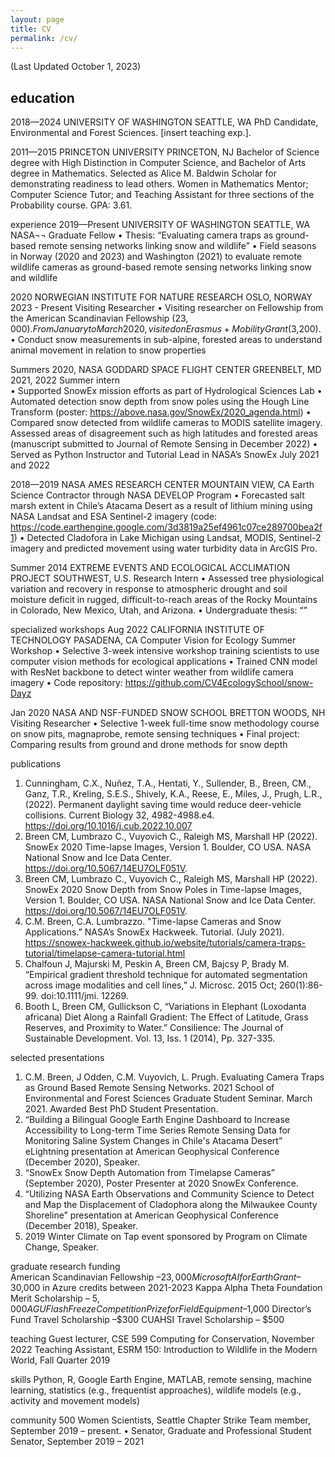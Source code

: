 ```yaml
---
layout: page
title: CV
permalink: /cv/
---
```


(Last Updated October 1, 2023)

## education
2018—2024 	UNIVERSITY OF WASHINGTON 	SEATTLE, WA
	PhD Candidate, Environmental and Forest Sciences. [insert teaching exp.]. 

2011—2015	PRINCETON UNIVERSITY	PRINCETON, NJ
	Bachelor of Science degree with High Distinction in Computer Science, and Bachelor of Arts degree in Mathematics.   Selected as Alice M. Baldwin Scholar for demonstrating readiness to lead others. Women in Mathematics Mentor; Computer Science Tutor; and Teaching Assistant for three sections of the Probability course. GPA: 3.61.

experience
2019—Present   UNIVERSITY OF WASHINGTON	SEATTLE, WA
	NASA¬¬ Graduate Fellow
•	Thesis: “Evaluating camera traps as ground-based remote sensing networks linking snow and wildlife” 
•	Field seasons in Norway (2020 and 2023) and Washington (2021) to evaluate remote wildlife cameras as ground-based remote sensing networks linking snow and wildlife
	
2020	NORWEGIAN INSTITUTE FOR NATURE RESEARCH	OSLO, NORWAY
2023 - Present	Visiting Researcher 
•	Visiting researcher on Fellowship from the American Scandinavian Fellowship ($23,000). From January to March 2020, visited on Erasmus+ Mobility Grant ($3,200). 
•	Conduct snow measurements in sub-alpine, forested areas to understand animal movement in relation to snow properties

Summers 2020,	NASA GODDARD SPACE FLIGHT CENTER	GREENBELT, MD
2021, 2022	Summer intern  
•	Supported SnowEx mission efforts as part of Hydrological Sciences Lab 
•	Automated detection snow depth from snow poles using the Hough Line Transform (poster: https://above.nasa.gov/SnowEx/2020_agenda.html)
•	Compared snow detected from wildlife cameras to MODIS satellite imagery. Assessed areas of disagreement such as high latitudes and forested areas (manuscript submitted to Journal of Remote Sensing in December 2022)
•	Served as Python Instructor and Tutorial Lead in NASA’s SnowEx July 2021 and 2022
 
2018—2019	NASA AMES RESEARCH CENTER	MOUNTAIN VIEW, CA
	Earth Science Contractor through NASA DEVELOP Program
•	Forecasted salt marsh extent in Chile’s Atacama Desert as a result of lithium mining using NASA Landsat and ESA Sentinel-2 imagery (code: https://code.earthengine.google.com/3d3819a25ef4961c07ce289700bea2f1)
•	Detected Cladofora in Lake Michigan using Landsat, MODIS, Sentinel-2 imagery and predicted movement using water turbidity data in ArcGIS Pro.

Summer 2014	EXTREME EVENTS AND ECOLOGICAL ACCLIMATION PROJECT	SOUTHWEST, U.S.
	Research Intern
•	Assessed tree physiological variation and recovery in response to atmospheric drought and soil moisture deficit in rugged, difficult-to-reach areas of the Rocky Mountains in Colorado, New Mexico, Utah, and Arizona.
•	Undergraduate thesis: “”

specialized workshops
Aug 2022      CALIFORNIA INSTITUTE OF TECHNOLOGY	PASADENA, CA
	Computer Vision for Ecology Summer Workshop
•	Selective 3-week intensive workshop training scientists to use computer vision methods for ecological applications
•	Trained CNN model with ResNet backbone to detect winter weather from wildlife camera imagery 
•	Code repository: https://github.com/CV4EcologySchool/snow-Dayz

Jan 2020	NASA AND NSF-FUNDED SNOW SCHOOL	BRETTON WOODS, NH
	Visiting Researcher 
•	Selective 1-week full-time snow methodology course on snow pits, magnaprobe, remote sensing techniques
•	Final project: Comparing results from ground and drone methods for snow depth

publications	
1.	Cunningham, C.X., Nuñez, T.A., Hentati, Y., Sullender, B., Breen, CM., Ganz, T.R., Kreling, S.E.S., Shively, K.A., Reese, E., Miles, J., Prugh, L.R., (2022). Permanent daylight saving time would reduce deer-vehicle collisions. Current Biology 32, 4982-4988.e4. https://doi.org/10.1016/j.cub.2022.10.007
2.	Breen CM, Lumbrazo C., Vuyovich C., Raleigh MS, Marshall HP (2022). SnowEx 2020 Time-lapse Images, Version 1. Boulder, CO USA. NASA National Snow and Ice Data Center. https://doi.org/10.5067/14EU7OLF051V.
3.	Breen CM, Lumbrazo C., Vuyovich C., Raleigh MS, Marshall HP (2022). SnowEx 2020 Snow Depth from Snow Poles in Time-lapse Images, Version 1. Boulder, CO USA. NASA National Snow and Ice Data Center. https://doi.org/10.5067/14EU7OLF051V.
4.	C.M. Breen, C.A. Lumbrazzo. "Time-lapse Cameras and Snow Applications.” NASA’s SnowEx Hackweek. Tutorial. (July 2021). https://snowex-hackweek.github.io/website/tutorials/camera-traps-tutorial/timelapse-camera-tutorial.html
5.	Chalfoun J, Majurski M, Peskin A, Breen CM, Bajcsy P, Brady M. “Empirical gradient threshold technique for automated segmentation across image modalities and cell lines,” J. Microsc. 2015 Oct; 260(1):86-99. doi:10.1111/jmi. 12269.
6.	Booth L, Breen CM, Gullickson C, “Variations in Elephant (Loxodanta africana) Diet Along a Rainfall Gradient: The Effect of Latitude, Grass Reserves, and Proximity to Water.” Consilience: The Journal of Sustainable Development. Vol. 13, Iss. 1 (2014), Pp. 327-335.

selected presentations	
1.	C.M. Breen, J Odden, C.M. Vuyovich, L. Prugh. Evaluating Camera Traps as Ground Based Remote Sensing Networks. 2021 School of Environmental and Forest Sciences Graduate Student Seminar. March 2021.  Awarded Best PhD Student Presentation.
2.	“Building a Bilingual Google Earth Engine Dashboard to Increase Accessibility to Long-term Time Series Remote Sensing Data for Monitoring Saline System Changes in Chile's Atacama Desert” eLightning presentation at American Geophysical Conference (December 2020), Speaker. 
3.	“SnowEx Snow Depth Automation from Timelapse Cameras” (September 2020), Poster Presenter at 2020 SnowEx Conference. 
4.	“Utilizing NASA Earth Observations and Community Science to Detect and Map the Displacement of Cladophora along the Milwaukee County Shoreline” presentation at American Geophysical Conference (December 2018), Speaker.
5.	2019 Winter Climate on Tap event sponsored by Program on Climate Change, Speaker.

graduate research funding	
American Scandinavian Fellowship –$23,000  
Microsoft AI for Earth Grant –$30,000 in Azure credits between 2021-2023
Kappa Alpha Theta Foundation Merit Scholarship – $5,000
AGU Flash Freeze Competition Prize for Field Equipment –$1,000 
Director’s Fund Travel Scholarship –$300
CUAHSI Travel Scholarship – $500  

teaching	Guest lecturer, CSE 599 Computing for Conservation, November 2022
Teaching Assistant, ESRM 150: Introduction to Wildlife in the Modern World, Fall Quarter 2019

skills	Python, R, Google Earth Engine, MATLAB, remote sensing, machine learning, statistics (e.g., frequentist approaches), wildlife models (e.g., activity and movement models)
	
community	500 Women Scientists, Seattle Chapter Strike Team member, September 2019 – present.  •
Senator, Graduate and Professional Student Senator, September 2019 – 2021


